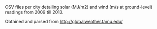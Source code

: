 CSV files per city detailing solar (MJ/m2) and wind (m/s at ground-level) readings from 2009 till 2013.

Obtained and parsed from http://globalweather.tamu.edu/
